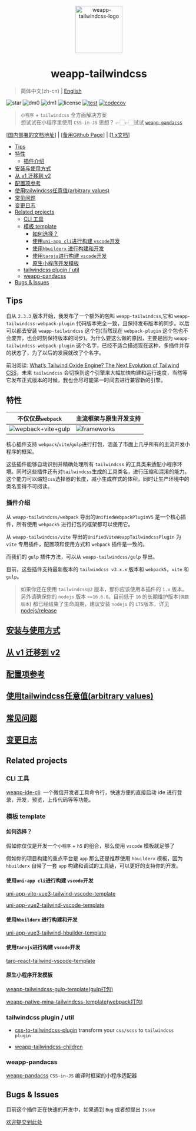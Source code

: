 
<p align="center">

<a href="https://weapp-tw.icebreaker.top">

<img src="./assets/logo.png" alt="weapp-tailwindcss-logo" width="128">
</a>

<br>

<h1 align="center">weapp-tailwindcss</h1>

</p>

> 简体中文(zh-cn) | [English](./README_en.md)

![star](https://badgen.net/github/stars/sonofmagic/weapp-tailwindcss)
![dm0](https://badgen.net/npm/dm/weapp-tailwindcss)
![dm1](https://badgen.net/npm/dm/weapp-tailwindcss-webpack-plugin)
![license](https://badgen.net/npm/license/weapp-tailwindcss)
[![test](https://github.com/sonofmagic/weapp-tailwindcss/actions/workflows/test.yml/badge.svg?branch=main)](https://github.com/sonofmagic/weapp-tailwindcss/actions/workflows/test.yml)
[![codecov](https://codecov.io/gh/sonofmagic/weapp-tailwindcss/branch/main/graph/badge.svg?token=zn05qXYznt)](https://codecov.io/gh/sonofmagic/weapp-tailwindcss)

> `小程序` + `tailwindcss` 全方面解决方案  
> 想试试在小程序里使用 `CSS-in-JS` 思想？ 👉🏻👉🏻试试 [`weapp-pandacss`](https://github.com/sonofmagic/weapp-pandacss)

\[[国内部署的文档地址](https://weapp-tw.icebreaker.top)\] \| \[[备用Github Page](https://sonofmagic.github.io/weapp-tailwindcss/)\] \| \[[1.x文档]('./v1.md')\]

- [Tips](#tips)
- [特性](#特性)
  - [插件介绍](#插件介绍)
- [安装与使用方式](#安装与使用方式)
- [从 v1 迁移到 v2](#从-v1-迁移到-v2)
- [配置项参考](#配置项参考)
- [使用tailwindcss任意值(arbitrary values)](#使用tailwindcss任意值arbitrary-values)
- [常见问题](#常见问题)
- [变更日志](#变更日志)
- [Related projects](#related-projects)
  - [CLI 工具](#cli-工具)
  - [模板 template](#模板-template)
    - [如何选择？](#如何选择)
    - [使用`uni-app cli`进行构建 `vscode`开发](#使用uni-app-cli进行构建-vscode开发)
    - [使用`hbuilderx` 进行构建和开发](#使用hbuilderx-进行构建和开发)
    - [使用`tarojs`进行构建 `vscode`开发](#使用tarojs进行构建-vscode开发)
    - [原生小程序开发模板](#原生小程序开发模板)
  - [tailwindcss plugin / util](#tailwindcss-plugin--util)
  - [weapp-pandacss](#weapp-pandacss)
- [Bugs \& Issues](#bugs--issues)

## Tips

自从 `2.3.3` 版本开始，我发布了一个额外的包叫 `weapp-tailwindcss`,它和 `weapp-tailwindcss-webpack-plugin` 代码版本完全一致，且保持发布版本的同步。以后可以都去安装 `weapp-tailwindcss` 这个包(当然现在 `webpack-plugin` 这个包也不会废弃，也会时刻保持版本的同步)。为什么要这么做的原因，主要是因为 `weapp-tailwindcss-webpack-plugin` 这个名字，已经不适合描述现在这种，多插件并存的状态了，为了以后的发展就改了个名字。

前沿阅读: [What’s Tailwind Oxide Engine? The Next Evolution of Tailwind CSS](https://medium.com/@bomber.marek/whats-tailwind-oxide-engine-the-next-evolution-of-tailwind-css-32e7ef8e19a1)，未来 `tailwindcss` 会切换到这个引擎来大幅加快构建和运行速度，当然等它发布正式版本的时候，我也会尽可能第一时间去进行兼容新的引擎。

## 特性

| 不仅仅是`webpack`                                   | 主流框架与原生开发支持                          |
| --------------------------------------------------- | ----------------------------------------------- |
| ![wepback+vite+gulp](./assets/weapp-tw-plugins.png) | ![frameworks](./assets/weapp-tw-frameworks.png) |

核心插件支持 `webpack`/`vite`/`gulp`进行打包，涵盖了市面上几乎所有的主流开发小程序的框架。

这些插件能够自动识别并精确处理所有 `tailwindcss` 的工具类来适配小程序环境。同时这些插件还有对`tailwindcss`生成的工具类名，进行压缩和混淆的能力。这个能力可以缩短`css`选择器的长度，减小生成样式的体积，同时让生产环境中的类名变得不可阅读。

### 插件介绍

从 `weapp-tailwindcss/webpack` 导出的`UnifiedWebpackPluginV5` 是一个核心插件，所有使用 `webpack5` 进行打包的框架都可以使用它。

从 `weapp-tailwindcss/vite` 导出的`UnifiedViteWeappTailwindcssPlugin` 为 `vite` 专用插件，配置项和使用方式和 `webpack` 插件是一致的。

而我们的 `gulp` 插件方法，可以从 `weapp-tailwindcss/gulp` 导出。

目前，这些插件支持最新版本的 `tailwindcss v3.x.x` 版本和 `webpack5`，`vite` 和 `gulp`。

> 如果你还在使用 `tailwindcss@2` 版本，那你应该使用本插件的 `1.x` 版本。另外请确保你的 `nodejs` 版本 `>=16.6.0`。目前低于 `16` 的长期维护版本(`偶数版本`) 都已经结束了生命周期，建议安装 `nodejs` 的 `LTS`版本，详见 [nodejs/release](https://github.com/nodejs/release)

## [安装与使用方式](https://weapp-tw.icebreaker.top/docs/quick-start/install)

## [从 v1 迁移到 v2](https://weapp-tw.icebreaker.top/docs/migrations/v1)

<!-- ## [js文件内容中taiwlindcss类名的精确转化与忽略策略](https://weapp-tw.icebreaker.top/docs/options/comments) -->

## [配置项参考](https://weapp-tw.icebreaker.top/docs/api/interfaces/UserDefinedOptions)

## [使用tailwindcss任意值(arbitrary values)](https://tailwindcss.com/docs/adding-custom-styles#using-arbitrary-values)

## [常见问题](https://weapp-tw.icebreaker.top/docs/issues/)

## [变更日志](./CHANGELOG.md)

## Related projects

### CLI 工具

[weapp-ide-cli](https://github.com/sonofmagic/utils/tree/main/packages/weapp-ide-cli): 一个微信开发者工具命令行，快速方便的直接启动 ide 进行登录，开发，预览，上传代码等等功能。

### 模板 template

#### 如何选择？

假如你仅仅是开发一个`小程序` + `h5` 的组合，那么使用 `vscode` 模板就足够了

假如你的项目构建的重点平台是 `app` 那么还是推荐使用 `hbuilderx` 模板，因为 `hbuilderx` 自带了一套 `app` 构建和调试的工具链，可以更好的支持你的开发。

#### 使用`uni-app cli`进行构建 `vscode`开发

[uni-app-vite-vue3-tailwind-vscode-template](https://github.com/sonofmagic/uni-app-vite-vue3-tailwind-vscode-template)

[uni-app-vue2-tailwind-vscode-template](https://github.com/sonofmagic/uni-app-vue2-tailwind-vscode-template)

#### 使用`hbuilderx` 进行构建和开发

[uni-app-vue3-tailwind-hbuilder-template](https://github.com/sonofmagic/uni-app-vue3-tailwind-hbuilder-template)

#### 使用`tarojs`进行构建 `vscode`开发

[taro-react-tailwind-vscode-template](https://github.com/sonofmagic/taro-react-tailwind-vscode-template)

#### 原生小程序开发模板

[weapp-tailwindcss-gulp-template(gulp打包)](https://github.com/sonofmagic/weapp-tailwindcss/tree/main/demo/gulp-app)

[weapp-native-mina-tailwindcss-template(webpack打包)](https://github.com/sonofmagic/weapp-native-mina-tailwindcss-template)

### tailwindcss plugin / util

- [css-to-tailwindcss-plugin](./packages/css-to-tailwindcss-plugin/) transform your `css/scss` to `tailwindcss plugin`

- [weapp-tailwindcss-children](https://github.com/sonofmagic/weapp-tailwindcss-children)

### weapp-pandacss

[weapp-pandacss](https://github.com/sonofmagic/weapp-pandacss) `CSS-in-JS` 编译时框架的小程序适配器

## Bugs & Issues

目前这个插件正在快速的开发中，如果遇到 `Bug` 或者想提出 `Issue`

[欢迎提交到此处](https://github.com/sonofmagic/weapp-tailwindcss/issues)
